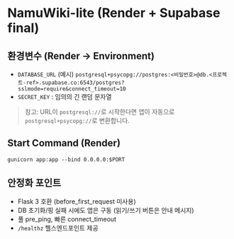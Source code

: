 # NamuWiki-lite (Render + Supabase final)

## 환경변수 (Render → Environment)

- `DATABASE_URL` (예시)
  `postgresql+psycopg://postgres:<비밀번호>@db.<프로젝트-ref>.supabase.co:6543/postgres?sslmode=require&connect_timeout=10`
- `SECRET_KEY` : 임의의 긴 랜덤 문자열

> 참고: URL이 `postgresql://`로 시작한다면 앱이 자동으로 `postgresql+psycopg://`로 변환합니다.

## Start Command (Render)
```
gunicorn app:app --bind 0.0.0.0:$PORT
```

## 안정화 포인트
- Flask 3 호환 (before_first_request 미사용)
- DB 초기화/핑 실패 시에도 앱은 구동 (읽기/쓰기 버튼은 안내 메시지)
- 풀 pre_ping, 빠른 connect_timeout
- `/healthz` 헬스엔드포인트 제공
